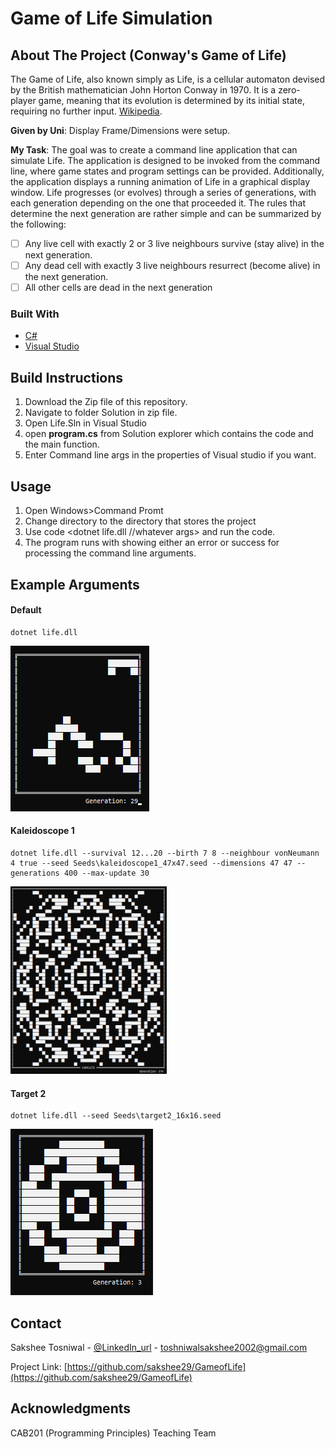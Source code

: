 # Game of Life Simulation

## About The Project (Conway's Game of Life)

The Game of Life, also known simply as Life, is a cellular automaton devised by the British mathematician John Horton Conway in 1970. It is a zero-player game, meaning that its evolution is determined by its initial state, requiring no further input. 
[Wikipedia](https://en.wikipedia.org/wiki/Conway%27s_Game_of_Life).

**Given by Uni**: Display Frame/Dimensions were setup.

**My Task**: The goal was to create a command line application that can simulate Life. The application is designed to be invoked from the command line, where game states and program settings can be provided. Additionally,
the application displays a running animation of Life in a graphical display window. Life progresses (or evolves) through a series of generations, with each generation depending on the one that
proceeded it. The rules that determine the next generation are rather simple and can be summarized by the following:
  - [ ] Any live cell with exactly 2 or 3 live neighbours survive (stay alive) in the next generation.
  - [ ] Any dead cell with exactly 3 live neighbours resurrect (become alive) in the next generation.
  - [ ] All other cells are dead in the next generation

### Built With

* [C#](https://docs.microsoft.com/en-us/dotnet/csharp/)
* [Visual Studio](https://visualstudio.microsoft.com/)

## Build Instructions
1. Download the Zip file of this repository.
2. Navigate to folder Solution in zip file.
3. Open Life.Sln in Visual Studio
4. open **program.cs** from Solution explorer which contains the code and the main function.
5. Enter Command line args in the properties of Visual studio if you want. 


## Usage 
1. Open Windows>Command Promt
2. Change directory to the directory that stores the project
3. Use code <dotnet life.dll //whatever args> and run the code.
4. The program runs with showing either an error or success for processing the command line arguments.

## Example Arguments 

#### Default
    dotnet life.dll
<img src="https://github.com/sakshee29/GameofLife/blob/main/default.png" alt="Image1"/> 

#### Kaleidoscope 1
    dotnet life.dll --survival 12...20 --birth 7 8 --neighbour vonNeumann 4 true --seed Seeds\kaleidoscope1_47x47.seed --dimensions 47 47 --generations 400 --max-update 30
<img src="https://github.com/sakshee29/GameofLife/blob/main/Kaleidoscope.png" alt="Image2" width="250" height="300"/> 

#### Target 2
    dotnet life.dll --seed Seeds\target2_16x16.seed
<img src="https://github.com/sakshee29/GameofLife/blob/main/target.png" alt="Image3"/> 

## Contact

Sakshee Tosniwal - [@LinkedIn_url](https://www.linkedin.com/in/sakshee-tosniwal-32a0a8188/) - toshniwalsakshee2002@gmail.com

Project Link: [https://github.com/sakshee29/GameofLife](https://github.com/sakshee29/GameofLife)

## Acknowledgments
CAB201 (Programming Principles) Teaching Team
